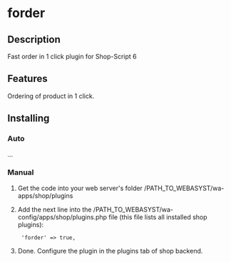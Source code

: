 # forder

## Description
Fast order in 1 click plugin for Shop-Script 6

## Features
Ordering of product in 1 click.

## Installing
### Auto
...

### Manual
1. Get the code into your web server's folder /PATH_TO_WEBASYST/wa-apps/shop/plugins

2. Add the next line into the /PATH_TO_WEBASYST/wa-config/apps/shop/plugins.php file (this file lists all installed shop plugins):

		'forder' => true,

3. Done. Configure the plugin in the plugins tab of shop backend.